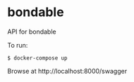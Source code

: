# bondable

API for bondable

To run:

```
$ docker-compose up
```

Browse at http://localhost:8000/swagger
